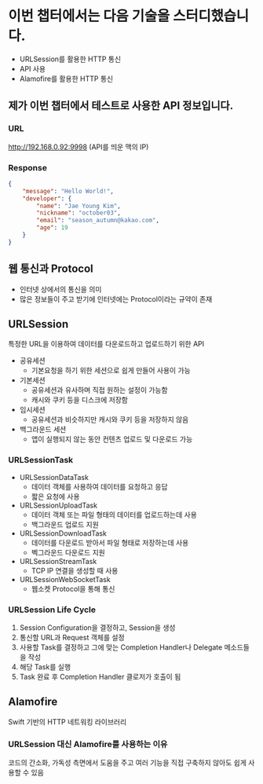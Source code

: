 # 이번 챕터에서는 다음 기술을 스터디했습니다.

- URLSession를 활용한 HTTP 통신
- API 사용
- Alamofire를 활용한 HTTP 통신

## 제가 이번 챕터에서 테스트로 사용한 API 정보입니다.
### URL
http://192.168.0.92:9998 (API를 띄운 맥의 IP)
### Response
```json
{
    "message": "Hello World!",
    "developer": {
        "name": "Jae Young Kim",
        "nickname": "october03",
        "email": "season_autumn@kakao.com",
        "age": 19
    }
}
```

## 웹 통신과 Protocol

- 인터넷 상에서의 통신을 의미
- 많은 정보들이 주고 받기에 인터넷에는 Protocol이라는 규약이 존재

## URLSession
특정한 URL을 이용하여 데이터를 다운로드하고 업로드하기 위한 API

- 공유세션
  + 기본요청을 하기 위한 세션으로 쉽게 만들어 사용이 가능
- 기본세션
  + 공유세션과 유사하며 직접 원하는 설정이 가능함
  + 캐시와 쿠키 등을 디스크에 저장함
- 임시세션
  + 공유세션과 비슷하지만 캐시와 쿠키 등을 저장하지 않음
- 백그라운드 세션
  + 앱이 실행되지 않는 동안 컨텐츠 업로드 및 다운로드 가능

### URLSessionTask

- URLSessionDataTask
  + 데이터 객체를 사용하여 데이터를 요청하고 응답
  + 짧은 요청에 사용
- URLSessionUploadTask
  + 데이터 객체 또는 파일 형태의 데이터를 업로드하는데 사용
  + 백그라운드 업로드 지원
- URLSessionDownloadTask
  + 데이터를 다운로드 받아서 파일 형태로 저장하는데 사용
  + 벡그라운드 다운로드 지원
- URLSessionStreamTask
  + TCP IP 연결을 생성할 때 사용
- URLSessionWebSocketTask
  + 웹소켓 Protocol을 통해 통신

### URLSession Life Cycle

1. Session Configuration을 결정하고, Session을 생성
2. 통신할 URL과 Request 객체를 설정
3. 사용할 Task를 결정하고 그에 맞는 Completion Handler나 Delegate 메소드들을 작성
4. 해당 Task를 실행
5. Task 완료 후 Completion Handler 클로저가 호출이 됨

## Alamofire
Swift 기반의 HTTP 네트워킹 라이브러리

### URLSession 대신 Alamofire를 사용하는 이유
코드의 간소화, 가독성 측면에서 도움을 주고 여러 기능을 직접 구축하지 않아도 쉽게 사용할 수 있음